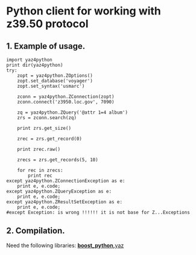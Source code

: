 # Python client for working with z39.50 protocol #
## 1. Example of usage. ##
```
import yaz4python
print dir(yaz4python)
try:
    zopt = yaz4python.ZOptions()
    zopt.set_database('voyager')
    zopt.set_syntax('usmarc')

    zconn = yaz4python.ZConnection(zopt)
    zconn.connect('z3950.loc.gov', 7090)

    zq = yaz4python.ZQuery('@attr 1=4 album')
    zrs = zconn.search(zq)

    print zrs.get_size()

    zrec = zrs.get_record(0)

    print zrec.raw()

    zrecs = zrs.get_records(5, 10)

    for rec in zrecs:
        print rec
except yaz4python.ZConnectionException as e:
    print e, e.code;
except yaz4python.ZQueryException as e:
    print e, e.code;
except yaz4python.ZResultSetException as e:
    print e, e.code;
#except Exception: is wrong !!!!!! it is not base for Z...Exceptions
```

## 2. Compilation. ##
Need the following libraries:
**[boost\_python](http://www.boost.org/doc/libs/1_44_0/libs/python/doc/index.html),**[yaz](http://www.indexdata.com/yaz)